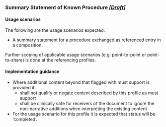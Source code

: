 ### Summary Statement of Known Procedure *[[Draft](http://hl7.org/fhir/stu3/valueset-publication-status.html)]*

#### Usage scenarios
The following are the usage scenarios expected:

* A summary statement for a procedure exchanged as referenced entry in a composition.

Further scoping of applicable usage scenarios (e.g. point-to-point or point-to-share) is done at the referencing profiles. 

#### Implementation guidance

* Where additional content beyond that flagged with must support is provided it:
    * shall not qualify or negate content described by this profile as must support
    * shall be clinically safe for receivers of the document to ignore the non-narrative additions when interpreting the existing content
* For the usage scenario for this profile it is expected that status will be ‘completed’.

